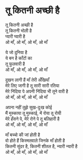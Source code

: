 # तू कितनी अच्छी है

तू कितनी अच्छी है  
तू कितनी भोली है  
प्यारी प्यारी है  
ओ माँ, ओ माँ, ओ माँ, ओ माँ  

ये जो दुनिया है  
ये बन है काँटों का  
तू फुलवारी है  
ओ माँ, ओ माँ, ओ माँ, ओ माँ  

दुखन लागी हैं माँ तेरी अँखियाँ  
मेरे लिए जागी है तू सारी सारी रतिया  
मेरे निंदिया पे अपनी निंदिया भी तूने वारी है  
ओ माँ, ओ माँ, ओ माँ, ओ माँ  

अपना नहीं तुझे सुख-दुःख कोई  
मैं मुस्काया तू मुस्काई, में रोया तू रोयी  
मेरे हँसने पे, मेरे रोने पे तू बलिहारी है  
ओ माँ, ओ माँ, ओ माँ, ओ माँ  

माँ बच्चो की जां होती है  
वो होते हैं किस्मतवाले जिनके माँ होती है  
कितनी सुंदर है, कितनी शीतल है, न्यारी न्यारी है  
ओ माँ, ओ माँ, ओ माँ, ओ माँ  
